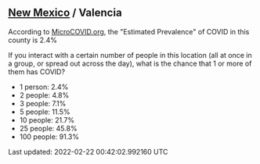 
## [New Mexico](/united-states/new-mexico) / Valencia

According to [MicroCOVID.org](http://microcovid.org),
the "Estimated Prevalence" of COVID in this county is 2.4%

If you interact with a certain number of people in this location
(all at once in a group, or spread out across the day), what is the chance that
1 or more of them has COVID?

- 1 person: 2.4%
- 2 people: 4.8%
- 3 people: 7.1%
- 5 people: 11.5%
- 10 people: 21.7%
- 25 people: 45.8%
- 100 people: 91.3%

Last updated: 2022-02-22 00:42:02.992160 UTC
